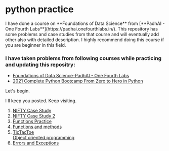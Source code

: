 <h1>
python practice
</h1>
I have done a course on **Foundations of Data Science** from [**PadhAI - One Fourth Labs**](https://padhai.onefourthlabs.in/). This repository has some problems and case studies from that course and will eventually add other also with detailed description. I highly recommend doing this course if you are beginner in this field.
<h3>
I have taken problems from following courses while practicing and updating this repositry: 
</h3>
<ul>
  <li> <a href = "https://padhai.onefourthlabs.in" target = "_blank">Foundations of Data Science-PadhAI - One Fourth Labs</a></li>
  <li> <a href = "https://www.udemy.com/course/complete-python-bootcamp" target = "_blank">2021 Complete Python Bootcamp From Zero to Hero in Python</a></li>
</ul>
Let's begin.

I ll keep you posted. Keep visiting.

<div>
  <ol>
    <li> <a href = https://github.com/sahilbansal1729/python-practice/blob/master/1.%20NIFTY%20Case%20Study.ipynb target = _blank>NIFTY Case Study</a> </li>
    <li> <a href = https://github.com/sahilbansal1729/python-practice/blob/master/2.%20NIFTY%20Case%20Study%202.ipynb target = _blank>NIFTY Case Study 2</a> </li>
    <li> <a href = https://github.com/sahilbansal1729/python-practice/blob/master/3.%20Function%20Practice%20Exercises.ipynb target = _blank>Functions Practice</a> </li>
    <li> <a href = https://github.com/sahilbansal1729/python-practice/blob/master/4.%20Functions%20and%20Methods%20Homework.ipynb target = _blank>Functions and methods</a> </li>
    <li> <a href = https://github.com/sahilbansal1729/python-practice/blob/master/5.%20TicTacToe.ipynb target = _blank>TicTacToe</a> </li
    <li> <a href = https://github.com/sahilbansal1729/python-practice/blob/master/6.%20Object%20Oriented%20Programming%20Homework.ipynb
    target = _blank>Object oriented programming</a> </li>
    <li> <a href = https://github.com/sahilbansal1729/python-practice/blob/master/7.%20Errors%20and%20Exceptions%20Homework.ipynb target = _blank>Errors and Exceptions</a> </li>
    
  </ol>
</div>
